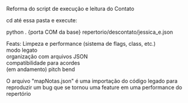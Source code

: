 Reforma do script de execução e leitura do Contato

cd até essa pasta e execute:

python . {porta COM da base} repertorio/descontato/jessica_e.json

Feats:  Limpeza e performance (sistema de flags, class, etc.)  
        modo legato  
        organização com arquivos JSON  
        compatibilidade para acordes  
        (em andamento) pitch bend  

O arquivo "mapNotas.json" é uma importação do código legado para reproduzir um bug que se tornou uma feature em uma performance do repertório
        